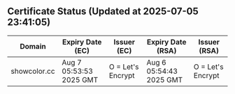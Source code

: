 ## Certificate Status (Updated at 2025-07-05 23:41:05)
| Domain | Expiry Date (EC) | Issuer (EC) | Expiry Date (RSA) | Issuer (RSA) |
|--------|------------------|-------------|-------------------|--------------|
| showcolor.cc | Aug  7 05:53:53 2025 GMT |  O = Let's Encrypt | Aug  6 05:54:43 2025 GMT |  O = Let's Encrypt |
